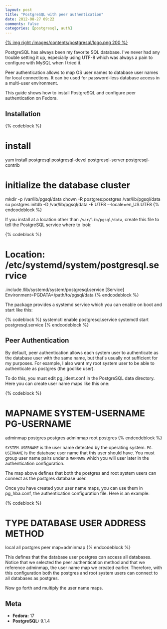 ```yaml
---
layout: post
title: "PostgreSQL with peer authentication"
date: 2012-08-27 09:22
comments: false
categories: [postgresql, auth]
---
```


[{% img right /images/contents/postgresql/logo.png 200 %}](http://www.postgresql.org)

PostgreSQL has always been my favorite SQL database. I've never had any trouble setting it up, especially using UTF-8 which was always a pain to configure with MySQL when I tried it.

Peer authentication allows to map OS user names to database user names for local connections. It can be used for password-less database access in a multi-user environment.

This guide shows how to install PostgreSQL and configure peer authentication on Fedora.

<!--more-->

## Installation

{% codeblock %}
# install
yum install postgresql postgresql-devel postgresql-server postgresql-contrib
 
# initialize the database cluster
mkdir -p /var/lib/pgsql/data
chown -R postgres:postgres /var/lib/pgsql/data
su postgres
    initdb -D /var/lib/pgsql/data -E UTF8 --locale=en_US.UTF8
{% endcodeblock %}

If you install at a location other than `/var/lib/pgsql/data`, create this file to tell the PostgreSQL service where to look:

{% codeblock %}
# Location: /etc/systemd/system/postgresql.service
 
.include /lib/systemd/system/postgresql.service
[Service]
Environment=PGDATA=/path/to/pgsql/data
{% endcodeblock %}

The package provides a systemd service which you can enable on boot and start like this:

{% codeblock %}
systemctl enable postgresql.service
systemctl start postgresql.service
{% endcodeblock %}

## Peer Authentication

By default, peer authentication allows each system user to authenticate as the database user with the same name, but that's usually not sufficient for my purposes. For example, I also want my root system user to be able to authenticate as postgres (the godlike user).

To do this, you must edit pg_ident.conf in the PostgreSQL data directory. Here you can create user name maps like this one:

{% codeblock %}
# MAPNAME    SYSTEM-USERNAME  PG-USERNAME
  adminmap   postgres         postgres
  adminmap   root             postgres
{% endcodeblock %}

`SYSTEM-USERNAME` is the user name detected by the operating system. `PG-USERNAME` is the database user name that this user should have. You must group user name pairs under a `MAPNAME` which you will user later in the authentication configuration.

The map above defines that both the postgres and root system users can connect as the postgres database user.

Once you have created your user name maps, you can use them in pg_hba.conf, the authentication configuration file. Here is an example:

{% codeblock %}
# TYPE    DATABASE   USER       ADDRESS   METHOD
  local   all        postgres             peer     map=adminmap
{% endcodeblock %}

This defines that the database user postgres can access all databases. Notice that we selected the peer authentication method and that we reference adminmap, the user name map we created earlier. Therefore, with this configuration both the postgres and root system users can connect to all databases as postgres.

Now go forth and multiply the user name maps.

## Meta

* **Fedora:** 17
* **PostgreSQL:** 9.1.4
